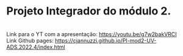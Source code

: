 # Projeto Integrador do módulo 2.
<br> Link para o YT com a apresentação: https://youtu.be/g7w2bakVRCI
<br> Link Github pages: https://cjannuzzi.github.io/PI-mod2-UV-ADS.2022.4/index.html
